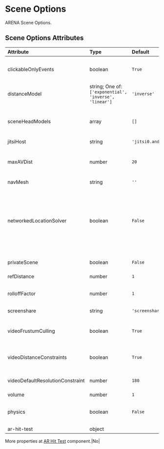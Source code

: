 
Scene Options
=============


ARENA Scene Options.

Scene Options Attributes
-------------------------

|Attribute|Type|Default|Description|Required|
| :--- | :--- | :--- | :--- | :--- |
|clickableOnlyEvents|boolean|```True```|True = publish only mouse events for objects with click-listeners; False = all objects publish mouse events.|No|
|distanceModel|string; One of: ```['exponential', 'inverse', 'linear']```|```'inverse'```|Algorithm to use to reduce the volume of the audio source as it moves away from the listener.|No|
|sceneHeadModels|array|```[]```|Define the default head model(s) for the scene in a list. Users may still choose from the ARENA default list of head models as well.|No|
|jitsiHost|string|```'jitsi0.andrew.cmu.edu:8443'```|Jitsi host used for this scene.|No|
|maxAVDist|number|```20```|Maximum distance between cameras/users until audio and video are cut off. For saving bandwidth on scenes with large amounts of user activity at once.|Yes|
|navMesh|string|```''```|Navigation Mesh URL.|No|
|networkedLocationSolver|boolean|```False```|ARMarker location solver parameter. By default (networkedLocationSolver=false) clients solve camera location locally when a static marker is detected. When true, publishes marker detections (to realm/g/a/camera-name) and defers all tag solving of client camera to a solver sitting on pubsub.|No|
|privateScene|boolean|```False```|False = scene will be visible; True = scene will not show in listings.|Yes|
|refDistance|number|```1```|Distance at which the volume reduction starts taking effect.|No|
|rolloffFactor|number|```1```|How quickly the volume is reduced as the source moves away from the listener.|No|
|screenshare|string|```'screenshare'```|Name of the 3D object used when sharing desktop.|No|
|videoFrustumCulling|boolean|```True```|If false, will disable video frustum culling (video frustum culling stops video from users outside of view).|No|
|videoDistanceConstraints|boolean|```True```|If false, will disable video distance constraints (video resolution decreases with distance from users in view).|No|
|videoDefaultResolutionConstraint|number|```180```|Sets the default max resolution for all users. Ignored when videoDistanceConstraints = true.|No|
|volume|number|```1```|Volume for users in a scene.|No|
|physics|boolean|```False```|If true, will load the aframe-physics-system. Required for the following: `dynamic-body`, `impulse`, `collision-listener`.|Yes|
|ar-hit-test|object||A-Frame AR Hit Test Settings.

More properties at <a href='https://aframe.io/docs/1.5.0/components/ar-hit-test.html'>AR Hit Test</a> component.|No|
